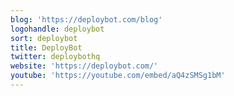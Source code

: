 ```yaml
---
blog: 'https://deploybot.com/blog'
logohandle: deploybot
sort: deploybot
title: DeployBot
twitter: deploybothq
website: 'https://deploybot.com/'
youtube: 'https://youtube.com/embed/aQ4zSMSg1bM'
---
```

